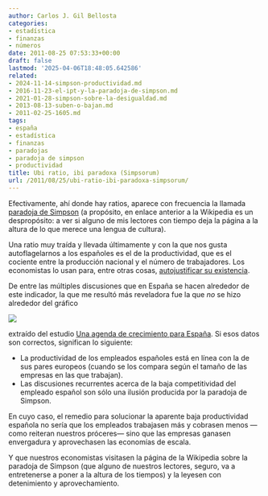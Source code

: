 ```yaml
---
author: Carlos J. Gil Bellosta
categories:
- estadística
- finanzas
- números
date: 2011-08-25 07:53:33+00:00
draft: false
lastmod: '2025-04-06T18:48:05.642586'
related:
- 2024-11-14-simpson-productividad.md
- 2016-11-23-el-ipt-y-la-paradoja-de-simpson.md
- 2021-01-28-simpson-sobre-la-desigualdad.md
- 2013-08-13-suben-o-bajan.md
- 2011-02-25-1605.md
tags:
- españa
- estadística
- finanzas
- paradojas
- paradoja de simpson
- productividad
title: Ubi ratio, ibi paradoxa (Simpsorum)
url: /2011/08/25/ubi-ratio-ibi-paradoxa-simpsorum/
---
```


Efectivamente, ahí donde hay ratios, aparece con frecuencia la llamada [paradoja de Simpson](http://es.wikipedia.org/wiki/Paradoja_de_Simpson) (a propósito, en enlace anterior a la Wikipedia es un despropósito: a ver si alguno de mis lectores con tiempo deja la página a la altura de lo que merece una lengua de cultura).

Una ratio muy traída y llevada últimamente y con la que nos gusta autoflagelarnos a los españoles es el de la productividad, que es el cociente entre la producción nacional y el número de trabajadores. Los economistas lo usan para, entre otras cosas, [autojustificar su existencia](http://www.fedeablogs.net/economia/?s=productividad).

De entre las múltiples discusiones que en España se hacen alrededor de este indicador, la que me resultó más reveladora fue la que _no_ se hizo alrededor del gráfico

[![](/wp-uploads/2011/08/productividad_paradoja_simpson.gif)
](/wp-uploads/2011/08/productividad_paradoja_simpson.gif)

extraído del estudio [Una agenda de crecimiento para España](http://www.crisis09.es/agenda/20101201_Agenda.pdf). Si esos datos son correctos, significan lo siguiente:



* La productividad de los empleados españoles está en línea con la de sus pares europeos (cuando se los compara según el tamaño de las empresas en las que trabajan).
* Las discusiones recurrentes acerca de la baja competitividad del empleado español son sólo una ilusión producida por la paradoja de Simpson.

En cuyo caso, el remedio para solucionar la aparente baja productividad española no sería que los empleados trabajasen más y cobrasen menos —como reiteran nuestros próceres— sino que las empresas ganasen envergadura y aprovechasen las economías de escala.

Y que nuestros economistas visitasen la página de la Wikipedia sobre la paradoja de Simpson (que alguno de nuestros lectores, seguro, va a entretenerse a poner a la altura de los tiempos) y la leyesen con detenimiento y aprovechamiento.